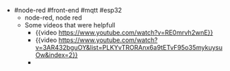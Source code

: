 - #node-red #front-end #mqtt #esp32
	- node-red, node red
	- Some videos that were  helpfull
		- {{video https://www.youtube.com/watch?v=RE0mrvh2wnE}}
		- {{video https://www.youtube.com/watch?v=3AR432bguOY&list=PLKYvTRORAnx6a9tETvF95o35mykuysuOw&index=2}}
		-